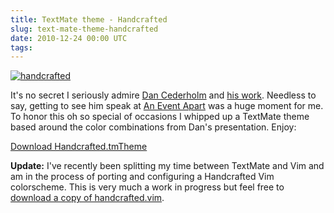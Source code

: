 ```yaml
---
title: TextMate theme - Handcrafted
slug: text-mate-theme-handcrafted
date: 2010-12-24 00:00 UTC
tags:
---
```


<p><a href="/downloads/Handcrafted.tmTheme.zip"><img alt="handcrafted" src="/images/handcrafted.png" /></a></p>

<p>It's no secret I seriously admire <a href="http://www.simplebits.com">Dan Cederholm</a> and <a href="http://corkd.com">his work</a>.  Needless to say, getting to see him speak at <a href="http://www.aneventapart.com">An Event Apart</a> was a huge moment for me.  To honor this oh so special of occasions I whipped up a TextMate theme based around the color combinations from Dan's presentation. Enjoy:</p>

<p><a href="/downloads/Handcrafted.tmTheme.zip">Download Handcrafted.tmTheme</a></p>

<p><strong>Update:</strong> I've recently been splitting my time between TextMate and Vim and am in the process of porting and configuring a Handcrafted Vim colorscheme.  This is very much a work in progress but feel free to <a href="/downloads/handcrafted.vim">download a copy of handcrafted.vim</a>.</p>
